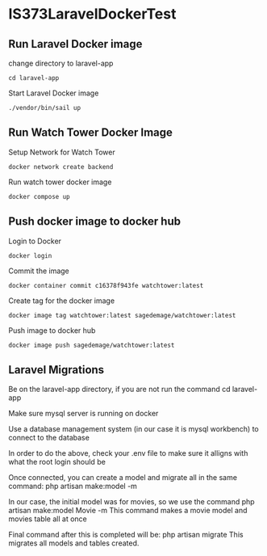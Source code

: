 # IS373LaravelDockerTest

## Run Laravel Docker image
change directory to laravel-app
```
cd laravel-app
```

Start Laravel Docker image
```
./vendor/bin/sail up
```

## Run Watch Tower Docker Image
Setup Network for Watch Tower
```
docker network create backend
```

Run watch tower docker image
```
docker compose up
```

## Push docker image to docker hub
Login to Docker
```
docker login
```

Commit the image
```
docker container commit c16378f943fe watchtower:latest
```

Create tag for the docker image
```
docker image tag watchtower:latest sagedemage/watchtower:latest
```

Push image to docker hub
```
docker image push sagedemage/watchtower:latest
```
## Laravel Migrations
Be on the laravel-app directory, if you are not run the command cd laravel-app

Make sure mysql server is running on docker

Use a database management system (in our case it is mysql workbench) to connect to the database

In order to do the above, check your .env file to make sure it alligns with what the root login should be

Once connected, you can create a model and migrate all in the same command:
php artisan make:model -m

In our case, the initial model was for movies, so we use the command php artisan make:model Movie -m
This command makes a movie model and movies table all at once

Final command after this is completed will be:
php artisan migrate
 This migrates all models and tables created.
 
